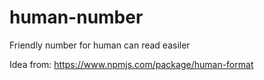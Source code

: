# human-number
Friendly number for human can read easiler

Idea from: https://www.npmjs.com/package/human-format
